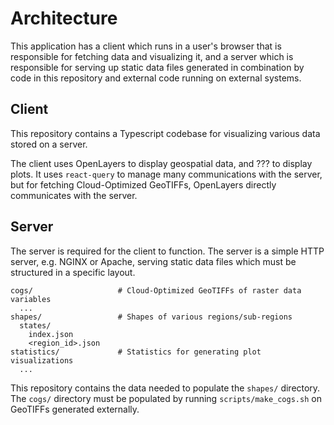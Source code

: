 # Architecture

This application has a client which runs in a user's browser that is responsible for
fetching data and visualizing it, and a server which is responsible for serving up
static data files generated in combination by code in this repository and external code
running on external systems.


## Client

This repository contains a Typescript codebase for visualizing various data stored on a
server.

The client uses OpenLayers to display geospatial data, and ??? to display plots. It uses
`react-query` to manage many communications with the server, but for fetching
Cloud-Optimized GeoTIFFs, OpenLayers directly communicates with the server.


## Server

The server is required for the client to function. The server is a simple HTTP server,
e.g. NGINX or Apache, serving static data files which must be structured in a specific
layout.

```
cogs/                   # Cloud-Optimized GeoTIFFs of raster data variables
  ...
shapes/                 # Shapes of various regions/sub-regions
  states/
    index.json
    <region_id>.json 
statistics/             # Statistics for generating plot visualizations
  ...
```

This repository contains the data needed to populate the `shapes/` directory. The
`cogs/` directory must be populated by running `scripts/make_cogs.sh` on GeoTIFFs
generated externally.
